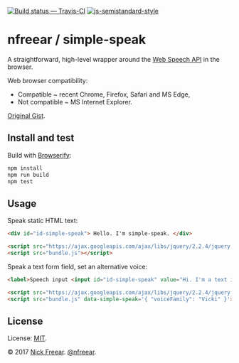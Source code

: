 
[![Build status — Travis-CI][travis-icon]][travis]
[![js-semistandard-style][semi-icon]][semi]


# nfreear / simple-speak

A straightforward, high-level wrapper around the [Web Speech API][w3c] in the browser.

Web browser compatibility:

* Compatible ~ recent Chrome, Firefox, Safari and MS Edge,
* Not compatible ~ MS Internet Explorer.

[Original Gist][gist].

## Install and test

Build with [Browserify][]:

```sh
npm install
npm run build
npm test
```

## Usage

Speak static HTML text:

```html
<div id="id-simple-speak"> Hello. I'm simple-speak. </div>

<script src="https://ajax.googleapis.com/ajax/libs/jquery/2.2.4/jquery.min.js"></script>
<script src="bundle.js"></script>
```

Speak a text form field, set an alternative voice:

```html
<label>Speech input <input id="id-simple-speak" value="Hi. I'm a text input box!"></label>

<script src="https://ajax.googleapis.com/ajax/libs/jquery/2.2.4/jquery.min.js"></script>
<script src="bundle.js" data-simple-speak='{ "voiceFamily": "Vicki" }'></script>
```

## License

License: [MIT][].

© 2017 [Nick Freear][blog]. [@nfreear][].


[gh]: https://github.com/nfreear/simple-speak
[@nfreear]: https://twitter.com/nfreear "Twitter: @nfreear"
[blog]: http://nick.freear.org.uk "Nick Freear's blog"
[moz]: https://developer.mozilla.org/en-US/docs/Web/API/SpeechSynthesis
[w3c]: https://dvcs.w3.org/hg/speech-api/raw-file/tip/webspeechapi.html
  "Web Speech API Specification. Editor's Draft: 6 June 2014"
[gist]: https://gist.github.com/nfreear/3e6255fe4283353e8aa2f62094ae91c9 "Gist: simple-speak.proto.js"
[gist-v]: https://gist.github.com/nfreear/4de02b347d61cb3650b89e11162d7d6a "Gist: get-voices.js.html"
[Browserify]: https://github.com/substack/browserify-handbook#introduction
[RawGit]: https://rawgit.com/
  "Serves Git files with the correct mime-type; content delivery network (CDN)"
[MIT]: https://nfreear.mit-license.org/2017#!-simple-speak "MIT License"
[travis]: https://travis-ci.org/nfreear/simple-speak
[travis-icon]: https://api.travis-ci.org/nfreear/simple-speak.svg
  "Build status – Travis-CI (NPM/eslint)"
[semi]: https://github.com/Flet/semistandard
[semi-icon]: https://img.shields.io/badge/code%20style-semistandard-brightgreen.svg?style=flat-square
  "Javascript coding style — 'semistandard'"

[End]: //
